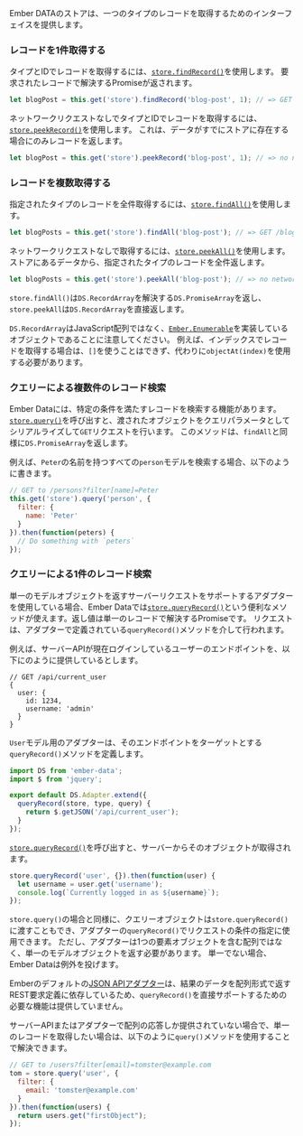 <!--
The Ember Data store provides an interface for retrieving records of a single type.
-->

Ember DATAのストアは、一つのタイプのレコードを取得するためのインターフェイスを提供します。

<!--
### Retrieving a Single Record
-->

### レコードを1件取得する

<!--
Use [`store.findRecord()`](https://www.emberjs.com/api/ember-data/release/classes/DS.Store/methods/findRecord?anchor=findRecord) to retrieve a record by its type and ID.
This will return a promise that fulfills with the requested record:
-->

タイプとIDでレコードを取得するには、[`store.findRecord()`](https://www.emberjs.com/api/ember-data/release/classes/DS.Store/methods/findRecord?anchor=findRecord)を使用します。
要求されたレコードで解決するPromiseが返されます。

```javascript
let blogPost = this.get('store').findRecord('blog-post', 1); // => GET /blog-posts/1
```

<!--
Use [`store.peekRecord()`](https://www.emberjs.com/api/ember-data/release/classes/DS.Store/methods/findRecord?anchor=peekRecord) to retrieve a record by its type and ID, without making a network request.
This will return the record only if it is already present in the store:
-->

ネットワークリクエストなしでタイプとIDでレコードを取得するには、[`store.peekRecord()`](https://www.emberjs.com/api/ember-data/release/classes/DS.Store/methods/findRecord?anchor=peekRecord)を使用します。
これは、データがすでにストアに存在する場合にのみレコードを返します。

```javascript
let blogPost = this.get('store').peekRecord('blog-post', 1); // => no network request
```

<!--
### Retrieving Multiple Records
-->

### レコードを複数取得する

<!--
Use [`store.findAll()`](https://www.emberjs.com/api/ember-data/release/classes/DS.Store/methods/findAll?anchor=findAll) to retrieve all of the records for a given type:
-->

指定されたタイプのレコードを全件取得するには、[`store.findAll()`](https://www.emberjs.com/api/ember-data/release/classes/DS.Store/methods/findAll?anchor=findAll)を使用します。

```javascript
let blogPosts = this.get('store').findAll('blog-post'); // => GET /blog-posts
```

<!--
Use [`store.peekAll()`](http://emberjs.com/api/data/classes/DS.Store.html#method_peekAll) to retrieve all of the records for a given type that are already loaded into the store, without making a network request:
-->

ネットワークリクエストなしで取得するには、[`store.peekAll()`](http://emberjs.com/api/data/classes/DS.Store.html#method_peekAll)を使用します。
ストアにあるデータから、指定されたタイプのレコードを全件返します。

```javascript
let blogPosts = this.get('store').peekAll('blog-post'); // => no network request
```

<!--
`store.findAll()` returns a `DS.PromiseArray` that fulfills to a `DS.RecordArray` and `store.peekAll` directly returns a `DS.RecordArray`.
-->

`store.findAll()`は`DS.RecordArray`を解決する`DS.PromiseArray`を返し、`store.peekAll`は`DS.RecordArray`を直接返します。

<!--
It's important to note that `DS.RecordArray` is not a JavaScript array, it's an object that implements [`Ember.Enumerable`](https://emberjs.com/api/ember/release/classes/Ember.Enumerable).
This is important because, for example, if you want to retrieve records by index,
the `[]` notation will not work--you'll have to use `objectAt(index)` instead.
-->

`DS.RecordArray`はJavaScript配列ではなく、[`Ember.Enumerable`](https://emberjs.com/api/ember/release/classes/Ember.Enumerable)を実装しているオブジェクトであることに注意してください。
例えば、インデックスでレコードを取得する場合は、`[]`を使うことはできず、代わりに`objectAt(index)`を使用する必要があります。

<!--
### Querying for Multiple Records
-->

### クエリーによる複数件のレコード検索

<!--
Ember Data provides the ability to query for records that meet certain criteria.
Calling [`store.query()`](https://www.emberjs.com/api/ember-data/release/classes/DS.Store/methods/query?anchor=query) will make a `GET` request with the passed object serialized as query params.
This method returns a `DS.PromiseArray` in the same way as `findAll`.
-->
Ember Dataには、特定の条件を満たすレコードを検索する機能があります。
[`store.query()`](https://www.emberjs.com/api/ember-data/release/classes/DS.Store/methods/query?anchor=query)を呼び出すと、渡されたオブジェクトをクエリパラメータとしてシリアルライズして`GET`リクエストを行います。
このメソッドは、`findAll`と同様に`DS.PromiseArray`を返します。

<!--
For example, we could search for all `person` models who have the name of
`Peter`:
-->

例えば、`Peter`の名前を持つすべての`person`モデルを検索する場合、以下のように書きます。

```javascript
// GET to /persons?filter[name]=Peter
this.get('store').query('person', {
  filter: {
    name: 'Peter'
  }
}).then(function(peters) {
  // Do something with `peters`
});
```

<!--
### Querying for A Single Record
-->

### クエリーによる1件のレコード検索

<!--
If you are using an adapter that supports server requests capable of returning a single model object,
Ember Data provides a convenience method [`store.queryRecord()`](https://www.emberjs.com/api/ember-data/release/classes/DS.Store/methods/query?anchor=queryRecord)that will return a promise that resolves with that single record.
The request is made via a method `queryRecord()` defined by the adapter.
-->

単一のモデルオブジェクトを返すサーバーリクエストをサポートするアダプターを使用している場合、Ember Dataでは[`store.queryRecord()`](https://www.emberjs.com/api/ember-data/release/classes/DS.Store/methods/query?anchor=queryRecord)という便利なメソッドが使えます。返し値は単一のレコードで解決するPromiseです。
リクエストは、アダプターで定義されている`queryRecord()`メソッドを介して行われます。

<!--
For example, if your server API provides an endpoint for the currently logged in user:
-->

例えば、サーバーAPIが現在ログインしているユーザーのエンドポイントを、以下にのように提供しているとします。


```text
// GET /api/current_user
{
  user: {
    id: 1234,
    username: 'admin'
  }
}
```

<!--
and the adapter for the `User` model defines a `queryRecord()` method that targets that endpoint:
-->

`User`モデル用のアダプターは、そのエンドポイントをターゲットとする`queryRecord()`メソッドを定義します。

```app/adapters/user.js
import DS from 'ember-data';
import $ from 'jquery';

export default DS.Adapter.extend({
  queryRecord(store, type, query) {
    return $.getJSON('/api/current_user');
  }
});
```

<!--
then calling [`store.queryRecord()`](https://www.emberjs.com/api/ember-data/release/classes/DS.Store/methods/query?anchor=queryRecord) will retrieve that object from the server:
-->

[`store.queryRecord()`](https://www.emberjs.com/api/ember-data/release/classes/DS.Store/methods/query?anchor=queryRecord)を呼び出すと、サーバーからそのオブジェクトが取得されます。

```javascript
store.queryRecord('user', {}).then(function(user) {
  let username = user.get('username');
  console.log(`Currently logged in as ${username}`);
});
```

<!--
As in the case of `store.query()`, a query object can also be passed to `store.queryRecord()` and is available for the adapter's `queryRecord()` to use to qualify the request.
However the adapter must return a single model object, not an array containing one element,
otherwise Ember Data will throw an exception.
-->

`store.query()`の場合と同様に、クエリーオブジェクトは`store.queryRecord()`に渡すこともでき、アダプターの`queryRecord()`でリクエストの条件の指定に使用できます。
ただし、アダプターは1つの要素オブジェクトを含む配列ではなく、単一のモデルオブジェクトを返す必要があります。
単一でない場合、Ember Dataは例外を投げます。

<!--
Note that Ember's default [JSON API adapter](https://www.emberjs.com/api/ember-data/release/classes/DS.JSONAPIAdapter) does not provide the functionality needed to support `queryRecord()` directly as it relies on REST request definitions that return result data in the form of an array.
-->

Emberのデフォルトの[JSON APIアダプター](https://www.emberjs.com/api/ember-data/release/classes/DS.JSONAPIAdapter)は、結果のデータを配列形式で返すREST要求定義に依存しているため、`queryRecord()`を直接サポートするための必要な機能は提供していません。

<!--
If your server API or your adapter only provides array responses but you wish to retrieve just a single record, you can alternatively use the `query()` method as follows:
-->

サーバーAPIまたはアダプターで配列の応答しか提供されていない場合で、単一のレコードを取得したい場合は、以下のように`query()`メソッドを使用することで解決できます。

```javascript
// GET to /users?filter[email]=tomster@example.com
tom = store.query('user', {
  filter: {
    email: 'tomster@example.com'
  }
}).then(function(users) {
  return users.get("firstObject");
});
```
